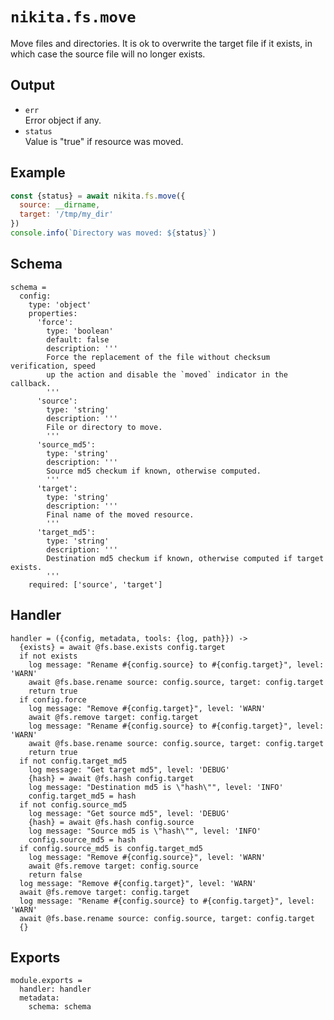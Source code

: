 
# `nikita.fs.move`

Move files and directories. It is ok to overwrite the target file if it
exists, in which case the source file will no longer exists.

## Output

* `err`   
  Error object if any.
* `status`   
  Value is "true" if resource was moved.

## Example

```js
const {status} = await nikita.fs.move({
  source: __dirname,
  target: '/tmp/my_dir'
})
console.info(`Directory was moved: ${status}`)
```

## Schema

    schema =
      config:
        type: 'object'
        properties:
          'force':
            type: 'boolean'
            default: false
            description: '''
            Force the replacement of the file without checksum verification, speed
            up the action and disable the `moved` indicator in the callback.
            '''
          'source':
            type: 'string'
            description: '''
            File or directory to move.
            '''
          'source_md5':
            type: 'string'
            description: '''
            Source md5 checkum if known, otherwise computed.
            '''
          'target':
            type: 'string'
            description: '''
            Final name of the moved resource.
            '''
          'target_md5':
            type: 'string'
            description: '''
            Destination md5 checkum if known, otherwise computed if target exists.
            '''
        required: ['source', 'target']

## Handler

    handler = ({config, metadata, tools: {log, path}}) ->
      {exists} = await @fs.base.exists config.target
      if not exists
        log message: "Rename #{config.source} to #{config.target}", level: 'WARN'
        await @fs.base.rename source: config.source, target: config.target
        return true
      if config.force
        log message: "Remove #{config.target}", level: 'WARN'
        await @fs.remove target: config.target
        log message: "Rename #{config.source} to #{config.target}", level: 'WARN'
        await @fs.base.rename source: config.source, target: config.target
        return true
      if not config.target_md5
        log message: "Get target md5", level: 'DEBUG'
        {hash} = await @fs.hash config.target
        log message: "Destination md5 is \"hash\"", level: 'INFO'
        config.target_md5 = hash
      if not config.source_md5
        log message: "Get source md5", level: 'DEBUG'
        {hash} = await @fs.hash config.source
        log message: "Source md5 is \"hash\"", level: 'INFO'
        config.source_md5 = hash
      if config.source_md5 is config.target_md5
        log message: "Remove #{config.source}", level: 'WARN'
        await @fs.remove target: config.source
        return false
      log message: "Remove #{config.target}", level: 'WARN'
      await @fs.remove target: config.target
      log message: "Rename #{config.source} to #{config.target}", level: 'WARN'
      await @fs.base.rename source: config.source, target: config.target
      {}

## Exports

    module.exports =
      handler: handler
      metadata:
        schema: schema
